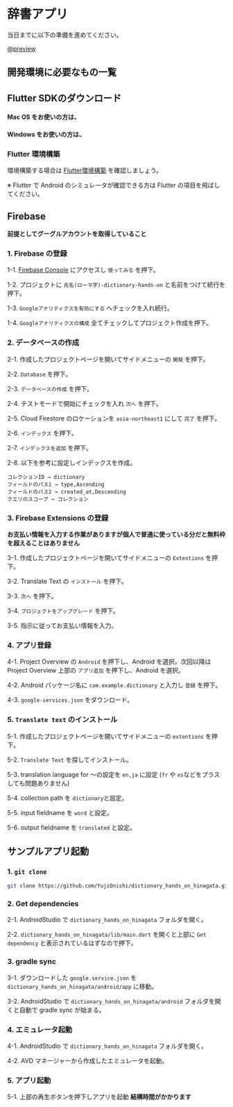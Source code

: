 # 辞書アプリ

<HistoryTags :tags="['Flutter', 'Firebase']" />

当日までに以下の準備を進めてください。

[@preview](https://github.com/YujiOnishi/dictionary_hands_on_hinagata/)

## 開発環境に必要なもの一覧

<Environment />

## Flutter SDKのダウンロード

#### Mac OS をお使いの方は、

<SDKInstall os="macos" version="v1.9.1+hotfix.6-stable" />

#### Windows をお使いの方は、

<SDKInstall os="windows" version="v1.9.1+hotfix.6-stable" />

### Flutter 環境構築

環境構築する場合は [Flutter環境構築](/handson/basic) を確認しましょう。

※ Flutter で Android のシミュレータが確認できる方は Flutter の項目を飛ばしてください。

## Firebase

**前提としてグーグルアカウントを取得していること**

### 1. Firebase の登録

1-1. [Firebase Console](https://firebase.google.com/?hl=jahttps://firebase.google.com/?hl=ja) にアクセスし `使ってみる` を押下。

1-2. プロジェクトに `氏名(ローマ字)-dictionary-hands-on` と名前をつけて続行を押下。

1-3. `Googleアナリティクスを有効にする` へチェックを入れ続行。

1-4. `Googleアナリティクスの構成` 全てチェックしてプロジェクト作成を押下。

### 2. データベースの作成

2-1. 作成したプロジェクトページを開いてサイドメニューの `開発` を押下。

2-2. `Database` を押下。

2-3. `データベースの作成` を押下。

2-4. テストモードで開始にチェックを入れ `次へ` を押下。

2-5. Cloud Firestore のロケーションを `asia-northeast1` にして `完了` を押下。

2-6. `インデックス` を押下。

2-7. `インデックスを追加` を押下。

2-8. 以下を参考に設定しインデックスを作成。

```
コレクションID → dictionary
フィールドのパス1 → type,Ascending
フィールドのパス2 → created_at,Descending
クエリのスコープ → コレクション
```

### 3. Firebase Extensions の登録

**お支払い情報を入力する作業がありますが個人で普通に使っている分だと無料枠を超えることはありません**

3-1. 作成したプロジェクトページを開いてサイドメニューの `Extentions` を押下。

3-2. Translate Text の `インストール` を押下。

3-3. `次へ` を押下。

3-4. `プロジェクトをアップグレード` を押下。

3-5. 指示に従ってお支払い情報を入力。

### 4. アプリ登録

4-1. Project Overview の `Android` を押下し、Android を選択。次回以降は Project Overview 上部の `アプリ追加` を押下し、Android を選択。

4-2. Android パッケージ名に `com.example.dictionary` と入力し `登録` を押下。

4-3. `google-services.json` をダウンロード。

### 5. `Translate text` のインストール

5-1. 作成したプロジェクトページを開いてサイドメニューの `extentions` を押下。

5-2. `Translate Text` を探してインストール。

5-3. translation language for ～の設定を `en,ja` に設定 (`fr` や `es`などをプラスしても問題ありません)

5-4. collection path を `dictionary`と設定。

5-5. input fieldname を `word` と設定。

5-6. output fieldname を `translated` と設定。

## サンプルアプリ起動

### 1. `git clone`

```bash
git clone https://github.com/YujiOnishi/dictionary_hands_on_hinagata.git
```

### 2. Get dependencies

2-1. AndroidStudio で `dictionary_hands_on_hinagata` フォルダを開く。

2-2. `dictionary_hands_on_hinagata/lib/main.dart` を開くと上部に `Get dependency` と表示されているはずなので押下。

### 3. gradle sync

3-1. ダウンロードした `google.service.json` を `dictionary_hands_on_hinagata/android/app` に移動。

3-2. AndroidStudio で `dictionary_hands_on_hinagata/android` フォルダを開くと自動で gradle sync が始まる。

### 4. エミュレータ起動

4-1. AndroidStudio で `dictionary_hands_on_hinagata` フォルダを開く。

4-2. AVD マネージャーから作成したエミュレータを起動。

### 5. アプリ起動

5-1. 上部の再生ボタンを押下しアプリを起動 **結構時間がかかります**
